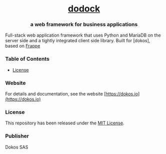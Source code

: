 <div align="center">
	<h1>
		<a href="https://dokos.io">
			dodock
		</a>
	</h1>
	<h3>
		a web framework for business applications
	</h3>
</div>

<div align="center">
</div>



Full-stack web application framework that uses Python and MariaDB on the server side and a tightly integrated client side library. Built for [dokos], based on [Frappe](https://frappe.io)

### Table of Contents
* [License](#license)

### Website

For details and documentation, see the website
[https://dokos.io](https://dokos.io)

### License
This repository has been released under the [MIT License](LICENSE).

### Publisher
Dokos SAS
